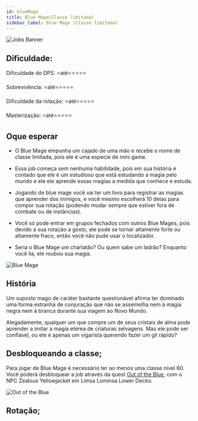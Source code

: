 ```yaml
---
id: blueMage
title: Blue Mage(Classe limitada)
sidebar_label: Blue Mage (Classe limitada)
---
```


![Jobs Banner](https://i.imgur.com/dX4UQ0n.png)

## Dificuldade: 
 Dificuldade do DPS: ⭐até⭐⭐⭐⭐⭐ 

 Sobrevivência: ⭐até⭐⭐⭐⭐⭐

 Dificuldade da rotação: ⭐até⭐⭐⭐⭐⭐

 Masterização: ⭐até⭐⭐⭐⭐⭐
## Oque esperar

- O Blue Mage empunha um cajado de uma mão e recebe o nome de classe limitada, pois ele é uma especie de mini game.

- Essa job começa sem nenhuma habilidade, pois em sua história é contado que ele é um estudioso que está estudando a magia pelo mundo e ele ele aprende essas magias a medida que conhece e estuda.

- Jogando de blue mage você vai ter um livro para registrar as magias que aprender dos inimigos, e você mesmo escolherá 10 delas para compor sua rotação (podendo mudar sempre que estiver fora de combate ou de instâncias).

- Você só pode entrar em grupos fechados com outros Blue Mages, pois devido a sua rotação a gosto, ele pode se tornar altamente forte ou altamente fraco, então você não pude usar o localizador.

- Seria o Blue Mage um charlatão? Ou quem sabe um ladrão? Enquanto você lia, ele roubou sua magia.

![Blue Mage](https://i.imgur.com/GdsfTAc.png)
## História

Um suposto mago de caráter bastante questionável afirma ter dominado uma forma estranha de conjuração que não se assemelha nem à magia negra nem à branca durante sua viagem ao Novo Mundo. 

Alegadamente, qualquer um que compre um de seus cristais de alma pode aprender a imitar a magia etérea de criaturas selvagens. Mas ele pode ser confiável, ou ele é apenas um vigarista querendo fazer um gil rápido?

## Desbloqueando a classe;

Para jogar de Blue Mage é necessário ter ao menos uma classe nível 60. Você poderá desbloquear a job através da quest [Out of the Blue](https://na.finalfantasyxiv.com/lodestone/playguide/db/quest/667c7f49a11/), com o NPC Zealous Yellowjacket em Limsa Lominsa Lower Decks:

![Out of the Blue](https://i.imgur.com/AlchYkj.png)




## Rotação;




